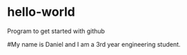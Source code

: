 # hello-world
Program to get started with github

#My name is Daniel and I am a 3rd year engineering student.
